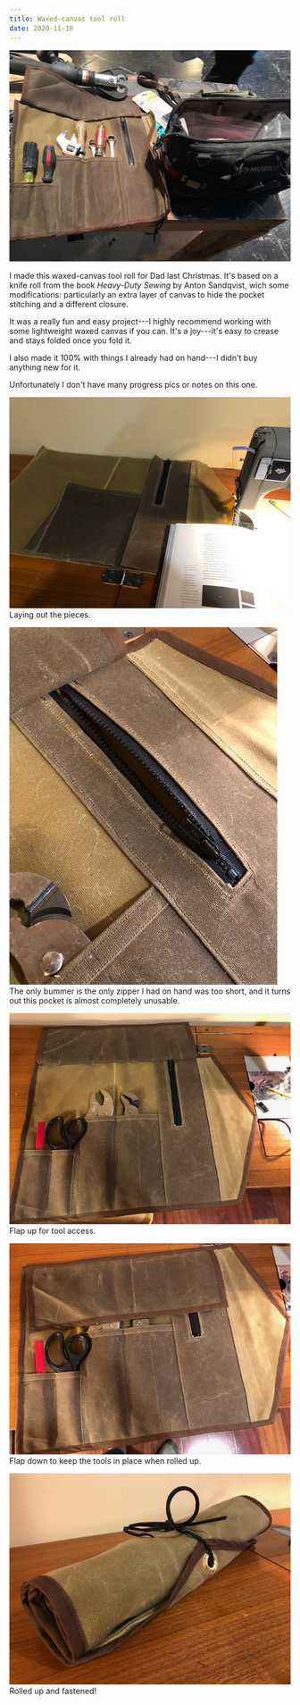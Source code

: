 ```yaml
---
title: Waxed-canvas tool roll
date: 2020-11-10
---
```


![](IMG_3233.jpeg)

I made this waxed-canvas tool roll for Dad last Christmas. It's based on a knife roll from the book *Heavy-Duty Sewing* by Anton Sandqvist, wich some modifications: particularly an extra layer of canvas to hide the pocket stitching and a different closure.

It was a really fun and easy project---I highly recommend working with some lightweight waxed canvas if you can. It's a joy---it's easy to crease and stays folded once you fold it.

I also made it 100% with things I already had on hand---I didn't buy anything new for it.

Unfortunately I don't have many progress pics or notes on this one.

![](IMG_2957.jpeg)
Laying out the pieces.

![](IMG_2968.jpeg)
The only bummer is the only zipper I had on hand was too short, and it turns out this pocket is almost completely unusable.

![](IMG_2966.jpeg)
Flap up for tool access.

![](IMG_2969.jpeg)
Flap down to keep the tools in place when rolled up.

![](IMG_2970.jpeg)
Rolled up and fastened!
